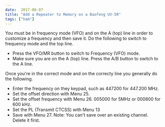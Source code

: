 ```yaml
---
date:  2017-08-07 
title: "Add a Repeater to Memory on a Baofeng UV-5R"
tags: ["ham"]
---
```


You must be in frequency mode (VFO) and on the A (top) line in order to customize a frequency and then save it. Do the following to switch to frequency mode and the top line.

- Press the VFO/MR button to switch to Frequency (VFO) mode.
- Make sure you are on the A (top) line. Press the A/B button to switch to the A line.

Once you're in the correct mode and on the correcty line you generally do the following.

- Enter the frequency on they keypad, such as 447200 for 447.200 MHz.
- Set the offset direction with Menu 25.
- Set the offset frequency with Menu 26. 005000 for 5MHz or 000600 for 600 kHz.
- Set the PL (Transmit CTCSS) with Menu 13
- Save with Menu 27. Note: You can't save over an existing channel. Delete it first.
